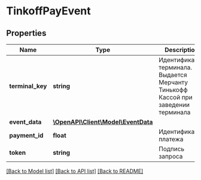 # TinkoffPayEvent

## Properties
Name | Type | Description | Notes
------------ | ------------- | ------------- | -------------
**terminal_key** | **string** | Идентификатор терминала. Выдается Мерчанту Тинькофф Кассой при заведении терминала | 
**event_data** | [**\OpenAPI\Client\Model\EventData**](EventData.md) |  | 
**payment_id** | **float** | Идентификатор платежа | [optional] 
**token** | **string** | Подпись запроса | 

[[Back to Model list]](../README.md#documentation-for-models) [[Back to API list]](../README.md#documentation-for-api-endpoints) [[Back to README]](../README.md)


